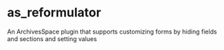 # as_reformulator
An ArchivesSpace plugin that supports customizing forms by hiding fields and sections and setting values
